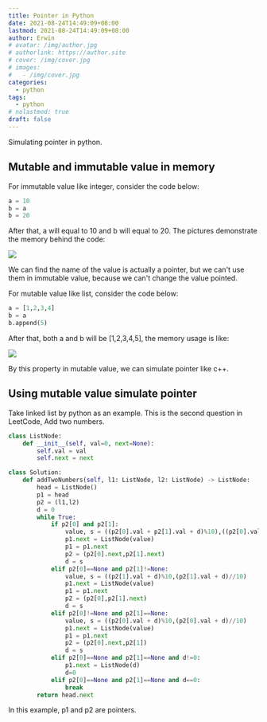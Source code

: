 ```yaml
---
title: Pointer in Python
date: 2021-08-24T14:49:09+08:00
lastmod: 2021-08-24T14:49:09+08:00
author: Erwin
# avatar: /img/author.jpg
# authorlink: https://author.site
# cover: /img/cover.jpg
# images:
#   - /img/cover.jpg
categories:
  - python
tags:
  - python
# nolastmod: true
draft: false
---
```


Simulating pointer in python.

<!--more-->

## Mutable and immutable value in memory

For immutable value like integer, consider the code below:

```python
a = 10
b = a
b = 20
```

After that, a will equal to 10 and b will equal to 20. The pictures demonstrate the memory behind the code:

![](/img/202108241508.svg)

We  can find the name of the value is actually a pointer, but we can't use them in immutable value, because we can't change the value pointed.

For mutable value like list, consider the code below:

```python
a = [1,2,3,4]
b = a
b.append(5)
```

After that, both a and b will be [1,2,3,4,5], the memory usage is like:

![](/img/202108241532.svg)

By this property in mutable value, we can simulate pointer like c++.

## Using mutable value simulate pointer

Take linked list by python as an example. This is the second question in LeetCode, Add two numbers.

```python
class ListNode:
    def __init__(self, val=0, next=None):
        self.val = val
        self.next = next
```

```python
class Solution:
    def addTwoNumbers(self, l1: ListNode, l2: ListNode) -> ListNode:
        head = ListNode()
        p1 = head
        p2 = (l1,l2)
        d = 0
        while True:
            if p2[0] and p2[1]:
                value, s = ((p2[0].val + p2[1].val + d)%10),((p2[0].val + p2[1].val + d)//10)
                p1.next = ListNode(value)
                p1 = p1.next
                p2 = (p2[0].next,p2[1].next)
                d = s
            elif p2[0]==None and p2[1]!=None:
                value, s = ((p2[1].val + d)%10,(p2[1].val + d)//10)
                p1.next = ListNode(value)
                p1 = p1.next
                p2 = (p2[0],p2[1].next)
                d = s
            elif p2[0]!=None and p2[1]==None:
                value, s = ((p2[0].val + d)%10,(p2[0].val + d)//10)
                p1.next = ListNode(value)
                p1 = p1.next
                p2 = (p2[0].next,p2[1])
                d = s
            elif p2[0]==None and p2[1]==None and d!=0:
                p1.next = ListNode(d)
                d=0
            elif p2[0]==None and p2[1]==None and d==0:
                break
        return head.next
```

In this example, p1 and p2 are pointers.
